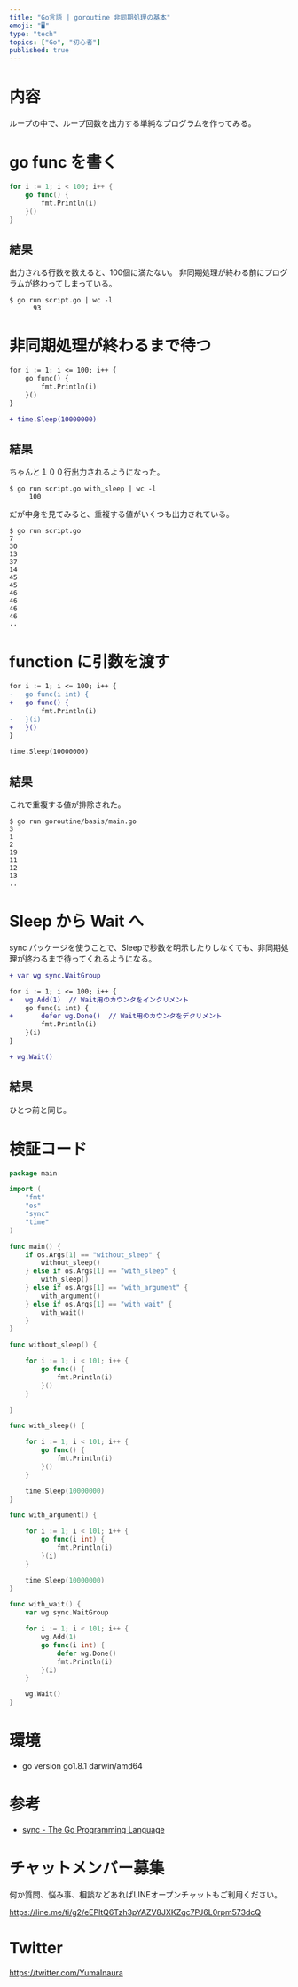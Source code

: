 ```yaml
---
title: "Go言語 | goroutine 非同期処理の基本"
emoji: "🖥"
type: "tech"
topics: ["Go", "初心者"]
published: true
---
```


# 内容

ループの中で、ループ回数を出力する単純なプログラムを作ってみる。

# go func を書く

```go
for i := 1; i < 100; i++ {
    go func() {
        fmt.Println(i)
    }()
}
```

## 結果

出力される行数を数えると、100個に満たない。
非同期処理が終わる前にプログラムが終わってしまっている。

```
$ go run script.go | wc -l
      93
```


# 非同期処理が終わるまで待つ


```diff
for i := 1; i <= 100; i++ {
	go func() {
		fmt.Println(i)
	}()
}

+ time.Sleep(10000000)
```

## 結果

ちゃんと１００行出力されるようになった。

```
$ go run script.go with_sleep | wc -l
     100
```

だが中身を見てみると、重複する値がいくつも出力されている。

```
$ go run script.go
7
30
13
37
14
45
45
46
46
46
46
..
```

# function に引数を渡す

```diff
for i := 1; i <= 100; i++ {
-	go func(i int) {
+	go func() {
		fmt.Println(i)
-	}(i)
+	}()
}

time.Sleep(10000000)
```

##  結果

これで重複する値が排除された。

```
$ go run goroutine/basis/main.go
3
1
2
19
11
12
13
..
```

# Sleep から Wait へ

sync パッケージを使うことで、Sleepで秒数を明示したりしなくても、非同期処理が終わるまで待ってくれるようになる。

```diff
+ var wg sync.WaitGroup

for i := 1; i <= 100; i++ {
+ 	wg.Add(1)  // Wait用のカウンタをインクリメント
	go func(i int) {
+ 		defer wg.Done()  // Wait用のカウンタをデクリメント
		fmt.Println(i)
	}(i)
}

+ wg.Wait()
```

## 結果

ひとつ前と同じ。

# 検証コード

```go
package main

import (
	"fmt"
	"os"
	"sync"
	"time"
)

func main() {
	if os.Args[1] == "without_sleep" {
		without_sleep()
	} else if os.Args[1] == "with_sleep" {
		with_sleep()
	} else if os.Args[1] == "with_argument" {
		with_argument()
	} else if os.Args[1] == "with_wait" {
		with_wait()
	}
}

func without_sleep() {

	for i := 1; i < 101; i++ {
		go func() {
			fmt.Println(i)
		}()
	}

}

func with_sleep() {

	for i := 1; i < 101; i++ {
		go func() {
			fmt.Println(i)
		}()
	}

	time.Sleep(10000000)
}

func with_argument() {

	for i := 1; i < 101; i++ {
		go func(i int) {
			fmt.Println(i)
		}(i)
	}

	time.Sleep(10000000)
}

func with_wait() {
	var wg sync.WaitGroup

	for i := 1; i < 101; i++ {
		wg.Add(1)
		go func(i int) {
			defer wg.Done()
			fmt.Println(i)
		}(i)
	}

	wg.Wait()
}
```

# 環境

- go version go1.8.1 darwin/amd64

# 参考

- [sync - The Go Programming Language](https://golang.org/pkg/sync/)








<!-- Update From Qiita API -->

# チャットメンバー募集


何か質問、悩み事、相談などあればLINEオープンチャットもご利用ください。

https://line.me/ti/g2/eEPltQ6Tzh3pYAZV8JXKZqc7PJ6L0rpm573dcQ





# Twitter


https://twitter.com/YumaInaura


<!-- Update From Qiita API -->


